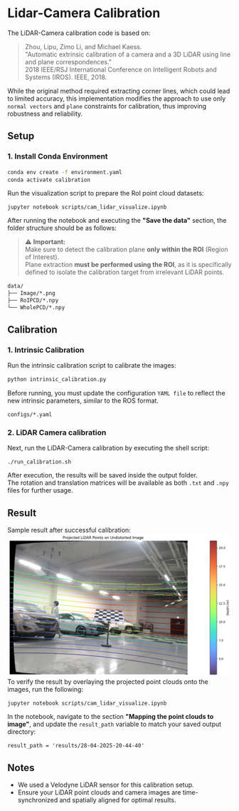 # Lidar-Camera Calibration
The LiDAR-Camera calibration code is based on:

> Zhou, Lipu, Zimo Li, and Michael Kaess.  
> "Automatic extrinsic calibration of a camera and a 3D LiDAR using line and plane correspondences."  
> 2018 IEEE/RSJ International Conference on Intelligent Robots and Systems (IROS). IEEE, 2018.

While the original method required extracting corner lines, which could lead to limited accuracy, this implementation modifies the approach to use only `normal vectors` and `plane` constraints for calibration, thus improving robustness and reliability.
## Setup

### 1. Install Conda Environment

```bash
conda env create -f environment.yaml
conda activate calibration
```  
Run the visualization script to prepare the RoI point cloud datasets:
```
jupyter notebook scripts/cam_lidar_visualize.ipynb
```
After running the notebook and executing the **"Save the data"** section, the folder structure should be as follows:
> ⚠️ **Important:**  
> Make sure to detect the calibration plane **only within the ROI** (Region of Interest).  
> Plane extraction **must be performed using the ROI**, as it is specifically defined to isolate the calibration target from irrelevant LiDAR points.
```
data/
├── Image/*.png
├── RoIPCD/*.npy
└── WholePCD/*.npy
```
## Calibration

### 1. Intrinsic Calibration
Run the intrinsic calibration script to calibrate the images:

```bash
python intrinsic_calibration.py
```
Before running, you must update the configuration `YAML file` to reflect the new intrinsic parameters, similar to the ROS format.

```
configs/*.yaml
```

### 2. LiDAR Camera calibration
Next, run the LiDAR-Camera calibration by executing the shell script:
```
./run_calibration.sh
```
After execution, the results will be saved inside the output folder.  
The rotation and translation matrices will be available as both `.txt` and `.npy` files for further usage.

## Result
Sample result after successful calibration:
![Calibration Result](assets/result.png)
To verify the result by overlaying the projected point clouds onto the images, run the following:
```
jupyter notebook scripts/cam_lidar_visualize.ipynb
```
In the notebook, navigate to the section **"Mapping the point clouds to image"**, and update the `result_path` variable to match your saved output directory:
```
result_path = 'results/28-04-2025-20-44-40'
```

## Notes
- We used a Velodyne LiDAR sensor for this calibration setup.
- Ensure your LiDAR point clouds and camera images are time-synchronized and spatially aligned for optimal results.
